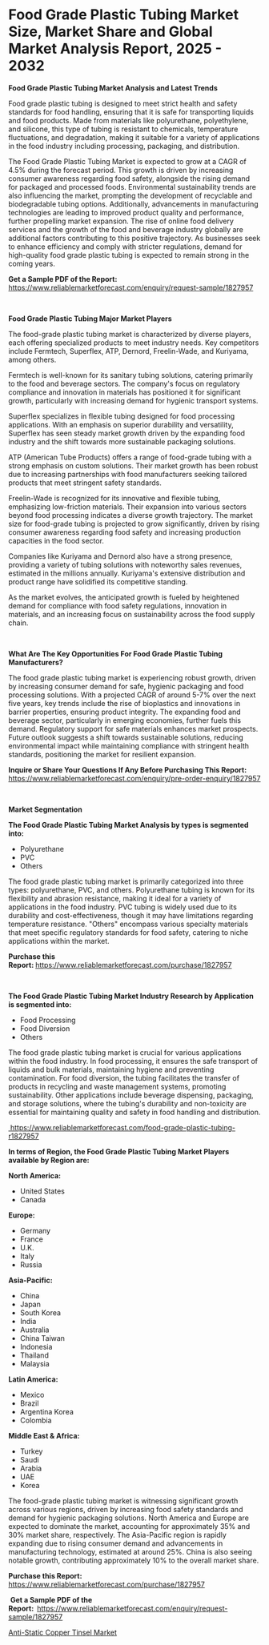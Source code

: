 <p><h1>Food Grade Plastic Tubing Market Size, Market Share and Global Market Analysis Report, 2025 - 2032</h1></p><p><strong>Food Grade Plastic Tubing Market Analysis and Latest Trends</strong></p>
<p><p>Food grade plastic tubing is designed to meet strict health and safety standards for food handling, ensuring that it is safe for transporting liquids and food products. Made from materials like polyurethane, polyethylene, and silicone, this type of tubing is resistant to chemicals, temperature fluctuations, and degradation, making it suitable for a variety of applications in the food industry including processing, packaging, and distribution.</p><p>The Food Grade Plastic Tubing Market is expected to grow at a CAGR of 4.5% during the forecast period. This growth is driven by increasing consumer awareness regarding food safety, alongside the rising demand for packaged and processed foods. Environmental sustainability trends are also influencing the market, prompting the development of recyclable and biodegradable tubing options. Additionally, advancements in manufacturing technologies are leading to improved product quality and performance, further propelling market expansion. The rise of online food delivery services and the growth of the food and beverage industry globally are additional factors contributing to this positive trajectory. As businesses seek to enhance efficiency and comply with stricter regulations, demand for high-quality food grade plastic tubing is expected to remain strong in the coming years.</p></p>
<p><strong>Get a Sample PDF of the Report:&nbsp;</strong> <a href="https://www.reliablemarketforecast.com/enquiry/request-sample/1827957?utm_campaign=1893&utm_medium=2&utm_source=Github&utm_content=ia&utm_term=03022025&utm_id=food-grade-plastic-tubing">https://www.reliablemarketforecast.com/enquiry/request-sample/1827957</a></p>
<p>&nbsp;</p>
<p><strong>Food Grade Plastic Tubing Major Market Players</strong></p>
<p><p>The food-grade plastic tubing market is characterized by diverse players, each offering specialized products to meet industry needs. Key competitors include Fermtech, Superflex, ATP, Dernord, Freelin-Wade, and Kuriyama, among others.</p><p>Fermtech is well-known for its sanitary tubing solutions, catering primarily to the food and beverage sectors. The company's focus on regulatory compliance and innovation in materials has positioned it for significant growth, particularly with increasing demand for hygienic transport systems.</p><p>Superflex specializes in flexible tubing designed for food processing applications. With an emphasis on superior durability and versatility, Superflex has seen steady market growth driven by the expanding food industry and the shift towards more sustainable packaging solutions.</p><p>ATP (American Tube Products) offers a range of food-grade tubing with a strong emphasis on custom solutions. Their market growth has been robust due to increasing partnerships with food manufacturers seeking tailored products that meet stringent safety standards.</p><p>Freelin-Wade is recognized for its innovative and flexible tubing, emphasizing low-friction materials. Their expansion into various sectors beyond food processing indicates a diverse growth trajectory. The market size for food-grade tubing is projected to grow significantly, driven by rising consumer awareness regarding food safety and increasing production capacities in the food sector.</p><p>Companies like Kuriyama and Dernord also have a strong presence, providing a variety of tubing solutions with noteworthy sales revenues, estimated in the millions annually. Kuriyama's extensive distribution and product range have solidified its competitive standing.</p><p>As the market evolves, the anticipated growth is fueled by heightened demand for compliance with food safety regulations, innovation in materials, and an increasing focus on sustainability across the food supply chain.</p></p>
<p>&nbsp;</p>
<p><strong>What Are The Key Opportunities For Food Grade Plastic Tubing Manufacturers?</strong></p>
<p><p>The food grade plastic tubing market is experiencing robust growth, driven by increasing consumer demand for safe, hygienic packaging and food processing solutions. With a projected CAGR of around 5-7% over the next five years, key trends include the rise of bioplastics and innovations in barrier properties, ensuring product integrity. The expanding food and beverage sector, particularly in emerging economies, further fuels this demand. Regulatory support for safe materials enhances market prospects. Future outlook suggests a shift towards sustainable solutions, reducing environmental impact while maintaining compliance with stringent health standards, positioning the market for resilient expansion.</p></p>
<p><strong>Inquire or Share Your Questions If Any Before Purchasing This Report:</strong> <a href="https://www.reliablemarketforecast.com/enquiry/pre-order-enquiry/1827957?utm_campaign=1893&utm_medium=2&utm_source=Github&utm_content=ia&utm_term=03022025&utm_id=food-grade-plastic-tubing">https://www.reliablemarketforecast.com/enquiry/pre-order-enquiry/1827957</a></p>
<p>&nbsp;</p>
<p><strong>Market Segmentation</strong></p>
<p><strong>The Food Grade Plastic Tubing Market Analysis by types is segmented into:</strong></p>
<p><ul><li>Polyurethane</li><li>PVC</li><li>Others</li></ul></p>
<p><p>The food grade plastic tubing market is primarily categorized into three types: polyurethane, PVC, and others. Polyurethane tubing is known for its flexibility and abrasion resistance, making it ideal for a variety of applications in the food industry. PVC tubing is widely used due to its durability and cost-effectiveness, though it may have limitations regarding temperature resistance. "Others" encompass various specialty materials that meet specific regulatory standards for food safety, catering to niche applications within the market.</p></p>
<p><strong>Purchase this Report:&nbsp;</strong><a href="https://www.reliablemarketforecast.com/purchase/1827957?utm_campaign=1893&utm_medium=2&utm_source=Github&utm_content=ia&utm_term=03022025&utm_id=food-grade-plastic-tubing">https://www.reliablemarketforecast.com/purchase/1827957</a></p>
<p>&nbsp;</p>
<p><strong>The Food Grade Plastic Tubing Market Industry Research by Application is segmented into:</strong></p>
<p><ul><li>Food Processing</li><li>Food Diversion</li><li>Others</li></ul></p>
<p><p>The food grade plastic tubing market is crucial for various applications within the food industry. In food processing, it ensures the safe transport of liquids and bulk materials, maintaining hygiene and preventing contamination. For food diversion, the tubing facilitates the transfer of products in recycling and waste management systems, promoting sustainability. Other applications include beverage dispensing, packaging, and storage solutions, where the tubing's durability and non-toxicity are essential for maintaining quality and safety in food handling and distribution.</p></p>
<p><a href="https://www.reliablemarketforecast.com/food-grade-plastic-tubing-r1827957?utm_campaign=1893&utm_medium=2&utm_source=Github&utm_content=ia&utm_term=03022025&utm_id=food-grade-plastic-tubing">&nbsp;https://www.reliablemarketforecast.com/food-grade-plastic-tubing-r1827957</a></p>
<p><strong>In terms of Region, the Food Grade Plastic Tubing Market Players available by Region are:</strong></p>
<p>
    <p> <strong> North America: </strong>
        <ul>
            <li>United States</li>
            <li>Canada</li>
        </ul>
        </p> 
    <p> <strong> Europe: </strong>
        <ul>
            <li>Germany</li>
            <li>France</li>
            <li>U.K.</li>
            <li>Italy</li>
            <li>Russia</li>
        </ul>
        </p> 
    <p> <strong> Asia-Pacific: </strong>
        <ul>
            <li>China</li>
            <li>Japan</li>
            <li>South Korea</li>
            <li>India</li>
            <li>Australia</li>
            <li>China Taiwan</li>
            <li>Indonesia</li>
            <li>Thailand</li>
            <li>Malaysia</li>
        </ul>
        </p> 
    <p> <strong> Latin America: </strong>
        <ul>
            <li>Mexico</li>
            <li>Brazil</li>
            <li>Argentina Korea</li>
            <li>Colombia</li>
        </ul>
        </p> 
    <p> <strong> Middle East & Africa: </strong>
        <ul>
            <li>Turkey</li>
            <li>Saudi</li>
            <li>Arabia</li>
            <li>UAE</li>
            <li>Korea</li>
        </ul>
    </p>
    </p>
<p><p>The food-grade plastic tubing market is witnessing significant growth across various regions, driven by increasing food safety standards and demand for hygienic packaging solutions. North America and Europe are expected to dominate the market, accounting for approximately 35% and 30% market share, respectively. The Asia-Pacific region is rapidly expanding due to rising consumer demand and advancements in manufacturing technology, estimated at around 25%. China is also seeing notable growth, contributing approximately 10% to the overall market share.</p></p>
<p><strong>Purchase this Report: </strong><a href="https://www.reliablemarketforecast.com/purchase/1827957?utm_campaign=1893&utm_medium=2&utm_source=Github&utm_content=ia&utm_term=03022025&utm_id=food-grade-plastic-tubing">https://www.reliablemarketforecast.com/purchase/1827957</a></p>
<p>&nbsp;<strong>Get a Sample PDF of the Report:&nbsp;&nbsp;</strong><a href="https://www.reliablemarketforecast.com/enquiry/request-sample/1827957?utm_campaign=1893&utm_medium=2&utm_source=Github&utm_content=ia&utm_term=03022025&utm_id=food-grade-plastic-tubing">https://www.reliablemarketforecast.com/enquiry/request-sample/1827957</a></p>
<p><strong></strong></p>
<p><p><a href="https://github.com/PeterParrish5/Market-Research-Report-List-7/blob/main/anti-static-copper-tinsel-market.md?utm_campaign=1893&utm_medium=2&utm_source=Github&utm_content=ia&utm_term=03022025&utm_id=food-grade-plastic-tubing">Anti-Static Copper Tinsel Market</a></p></p>